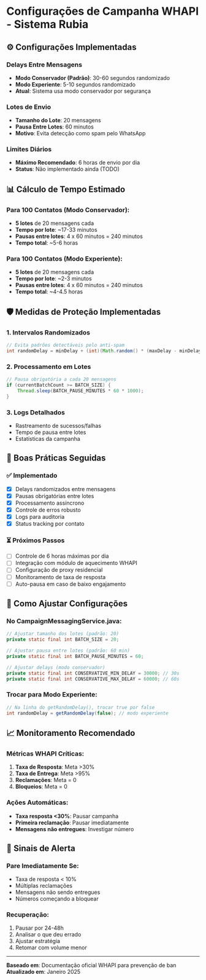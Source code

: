 # Configurações de Campanha WHAPI - Sistema Rubia

## ⚙️ Configurações Implementadas

### Delays Entre Mensagens
- **Modo Conservador (Padrão)**: 30-60 segundos randomizado
- **Modo Experiente**: 5-10 segundos randomizado
- **Atual**: Sistema usa modo conservador por segurança

### Lotes de Envio
- **Tamanho do Lote**: 20 mensagens
- **Pausa Entre Lotes**: 60 minutos
- **Motivo**: Evita detecção como spam pelo WhatsApp

### Limites Diários
- **Máximo Recomendado**: 6 horas de envio por dia
- **Status**: Não implementado ainda (TODO)

## 📊 Cálculo de Tempo Estimado

### Para 100 Contatos (Modo Conservador):
- **5 lotes** de 20 mensagens cada
- **Tempo por lote**: ~17-33 minutos
- **Pausas entre lotes**: 4 x 60 minutos = 240 minutos
- **Tempo total**: ~5-6 horas

### Para 100 Contatos (Modo Experiente):
- **5 lotes** de 20 mensagens cada  
- **Tempo por lote**: ~2-3 minutos
- **Pausas entre lotes**: 4 x 60 minutos = 240 minutos
- **Tempo total**: ~4-4.5 horas

## 🛡️ Medidas de Proteção Implementadas

### 1. Intervalos Randomizados
```java
// Evita padrões detectáveis pelo anti-spam
int randomDelay = minDelay + (int)(Math.random() * (maxDelay - minDelay));
```

### 2. Processamento em Lotes
```java
// Pausa obrigatória a cada 20 mensagens
if (currentBatchCount >= BATCH_SIZE) {
    Thread.sleep(BATCH_PAUSE_MINUTES * 60 * 1000);
}
```

### 3. Logs Detalhados
- Rastreamento de sucessos/falhas
- Tempo de pausa entre lotes
- Estatísticas da campanha

## 🎯 Boas Práticas Seguidas

### ✅ Implementado
- [x] Delays randomizados entre mensagens
- [x] Pausas obrigatórias entre lotes
- [x] Processamento assíncrono
- [x] Controle de erros robusto
- [x] Logs para auditoria
- [x] Status tracking por contato

### ⏳ Próximos Passos
- [ ] Controle de 6 horas máximas por dia
- [ ] Integração com módulo de aquecimento WHAPI
- [ ] Configuração de proxy residencial
- [ ] Monitoramento de taxa de resposta
- [ ] Auto-pausa em caso de baixo engajamento

## 🔧 Como Ajustar Configurações

### No CampaignMessagingService.java:
```java
// Ajustar tamanho dos lotes (padrão: 20)
private static final int BATCH_SIZE = 20;

// Ajustar pausa entre lotes (padrão: 60 min)
private static final int BATCH_PAUSE_MINUTES = 60;

// Ajustar delays (modo conservador)
private static final int CONSERVATIVE_MIN_DELAY = 30000; // 30s
private static final int CONSERVATIVE_MAX_DELAY = 60000; // 60s
```

### Trocar para Modo Experiente:
```java
// Na linha do getRandomDelay(), trocar true por false
int randomDelay = getRandomDelay(false); // modo experiente
```

## 📈 Monitoramento Recomendado

### Métricas WHAPI Críticas:
1. **Taxa de Resposta**: Meta >30%
2. **Taxa de Entrega**: Meta >95%
3. **Reclamações**: Meta = 0
4. **Bloqueios**: Meta = 0

### Ações Automáticas:
- **Taxa resposta <30%**: Pausar campanha
- **Primeira reclamação**: Pausar imediatamente
- **Mensagens não entregues**: Investigar número

## 🚨 Sinais de Alerta

### Pare Imediatamente Se:
- Taxa de resposta < 10%
- Múltiplas reclamações
- Mensagens não sendo entregues
- Números começando a bloquear

### Recuperação:
1. Pausar por 24-48h
2. Analisar o que deu errado
3. Ajustar estratégia
4. Retomar com volume menor

---

**Baseado em**: Documentação oficial WHAPI para prevenção de ban
**Atualizado em**: Janeiro 2025